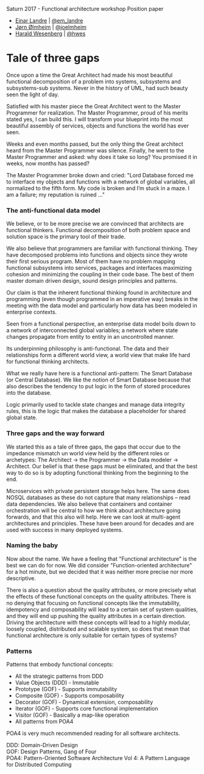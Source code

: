 Saturn 2017 - Functional architecture workshop Position paper

 * [Einar Landre](https://www.statoil.com) | [@em_landre](https://twitter.com/em_landre)
 * [Jørn Ølmheim](http://olmheim.com) | [@joelmheim](https://twitter.com/joelmheim)
 * [Harald Wesenberg](https://www.statoil.com) | [@hwes](https://twitter.com/hwes)

# Tale of three gaps
Once upon a time the Great Architect had made his most beautiful functional decomposition of a problem into systems, subsystems and subsystems-sub systems. Never in the history of UML, had such beauty seen the light of day.

Satisfied with his master piece the Great Architect went to the Master Programmer for realization. The Master Programmer, proud of his merits stated yes, I can build this. I will transform your blueprint into the most beautiful assembly of services, objects and functions the world has ever seen.

Weeks and even months passed, but the only thing the Great architect heard from the Master Programmer was silence. Finally, he went to the Master Programmer and asked: why does it take so long? You promised it in weeks, now months has passed?

The Master Programmer broke down and cried: "Lord Database forced me to interface my objects and functions with a network of global variables, all normalized to the fifth form. My code is broken and I’m stuck in a maze. I am a failure; my reputation is ruined …"

### The anti-functional data model
We believe, or to be more precise we are convinced that architects are functional thinkers. Functional decomposition of both problem space and solution space is the primary tool of their trade.

We also believe that programmers are familiar with functional thinking. They have decomposed problems into functions and objects since they wrote their first serious program. Most of them have no problem mapping functional subsystems into services, packages and interfaces maximizing cohesion and minimizing the coupling in their code base. The best of them master domain driven design, sound design principles and patterns.

Our claim is that the inherent functional thinking found in architecture and programming (even though programmed in an imperative way) breaks in the meeting with the data model and particularly how data has been modeled in enterprise contexts.

Seen from a functional perspective, an enterprise data model boils down to a network of interconnected global variables; a network where state changes propagate from entity to entity in an uncontrolled manner.

Its underpinning philosophy is anti-functional. The data and their relationships form a different world view, a world view that make life hard for functional thinking architects.

What we really have here is a functional anti-pattern: The Smart Database (or Central Database). We like the notion of Smart Database because that also describes the tendency to put logic in the form of stored procedures into the database.

Logic primarily used to tackle state changes and manage data integrity rules, this is the logic that makes the database a placeholder for shared global state.

### Three gaps and the way forward
We started this as a tale of three gaps, the gaps that occur due to the impedance mismatch un world view held by the different roles or archetypes: The Architect -> the Programmer -> the Data modeler -> Architect. Our belief is that these gaps must be eliminated, and that the best way to do so is by adopting functional thinking from the beginning to the end.

Microservices with private persistent storage helps here. The same does NOSQL databases as these do not capture that many relationships – read data dependencies. We also believe that containers and container orchestration will be central to how we think about architecture going forwards, and that this also will help. Here we can look at multi-agent architectures and principles. These have been around for decades and are used with success in many deployed systems.

### Naming the baby
Now about the name. We have a feeling that "Functional architecture" is the best we can do for now. We did consider "Function-oriented architecture" for a hot minute, but we decided that it was neither more precise nor more descriptive.

There is also a question about the quality attributes, or more precisely what the effects of these functional concepts on the quality attributes. There is no denying that focusing on functional concepts like the immutability, idempotency and composability will lead to a certain set of system qualities, and they will end up pushing the quality attributes in a certain direction. Driving the architecture with these concepts will lead to a highly modular, loosely coupled, distributed and scalable system, so does that mean that functional architecture is only suitable for certain types of systems?

### Patterns
Patterns that embody functional concepts:
* All the strategic patterns from DDD
* Value Objects (DDD) - Immutable
* Prototype (GOF) - Supports immutability
* Composite (GOF) - Supports composability
* Decorator (GOF) - Dynamical extension, composability
* Iterator (GOF) - Supports core functional implementation
* Visitor (GOF) - Basically a map-like operation
* All patterns from POA4

POA4 is very much recommended reading for all software architects.

DDD: Domain-Driven Design<br/>
GOF: Design Patterns, Gang of Four<br/>
POA4: Pattern-Oriented Software Architecture Vol 4: A Pattern Language for Distributed Computing
